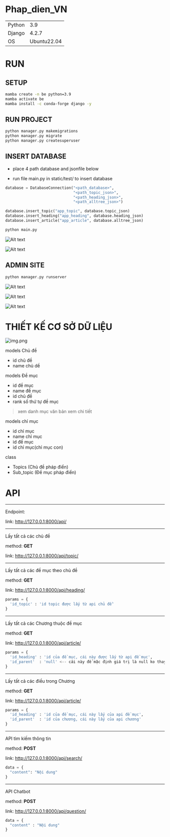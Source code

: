 # Phap_dien_VN

<table style="margin: left">
  <tr>
    <td>Python</td>
    <td>3.9</td>
  </tr>
  <tr>
    <td>Django</td>
    <td>4.2.7</td>
  </tr>
  <tr>
    <td>OS</td>
    <td>Ubuntu22.04</td>
  </tr>
</table>


# RUN

## SETUP
```bash
mamba create -n be python=3.9
mamba activate be
mamba install -c conda-forge django -y
```

## RUN PROJECT

```bash
python manager.py makemigrations
python manager.py migrate
python manager.py createsuperuser
```

## INSERT DATABASE

- place 4 path database and jsonfile below

- run file main.py in static/test/ to insert database

```python
database = DatabaseConnection("<path_database>",
                              "<path_topic_json>",
                              "<path_heading_json>",
                              "<path_alltree_json>")

database.insert_topic("app_topic", database.topic_json)
database.insert_heading("app_heading", database.heading_json)
database.insert_article("app_article", database.alltree_json)
```


```bash
python main.py
```


![Alt text](static/demo/image1.png)

![Alt text](static/demo/image2.png)



## ADMIN SITE

```bash
python manager.py runserver
```

![Alt text](static/demo/image.png)

![Alt text](static/demo/image-1.png)

![Alt text](static/demo/image-2.png)


# THIẾT KẾ CƠ SỞ DỮ LIỆU

![img.png](static/demo/img.png)

models Chủ đề
  - id chủ đề
  - name chủ dề

models Đề mục
  - id đề mục
  - name đề mục
  - id chủ đề
  - rank số thứ tự đề mục
  > xem danh mục văn bản
  > xem chi tiết

models chỉ mục
  - id chỉ mục
  - name chỉ mục
  - id đề mục
  - id chỉ mục(chỉ mục con)


class 

- Topics (Chủ đề pháp điển)
- Sub_topic (Đề mục pháp điển)      


# API

--------------------
Endpoint: 

  link: http://127.0.0.1:8000/api/

--------------------
Lấy tất cả các chủ đề

  method: **GET**

  link: http://127.0.0.1:8000/api/topic/

--------------------
Lấy tất cả các đề mục theo chủ đề

  method: **GET**

  link: http://127.0.0.1:8000/api/heading/

```python
params = {
  'id_topic' : 'id topic được lấy từ api chủ đề'
}
```

--------------------
Lấy tất cả các Chương thuộc đề mục

  method: **GET**

  link: http://127.0.0.1:8000/api/article/

```python
params = {
  'id_heading' : 'id của đề mục, cái này được lấy từ api đề mục',
  'id_parent'  : 'null' <-- cái này để mặc định giá trị là null ko thay đổi
}
```

--------------------
Lấy tất cả các điều trong Chương

  method: **GET**

  link: http://127.0.0.1:8000/api/article/

```python
params = {
  'id_heading' : 'id của đề mục, cái này lấy của api đề mục',
  'id_parent'  : 'id của chương, cái này lấy của api chương'
}
```

--------------------
API tìm kiếm thông tin

  method: **POST**

  link: http://127.0.0.1:8000/api/search/

```python
data = {
  "content": "Nội dung"
}
```
--------------------
API Chatbot

  method: **POST**

  link: http://127.0.0.1:8000/api/question/

```python
data = {
  "content" : "Nội dung"
}
```